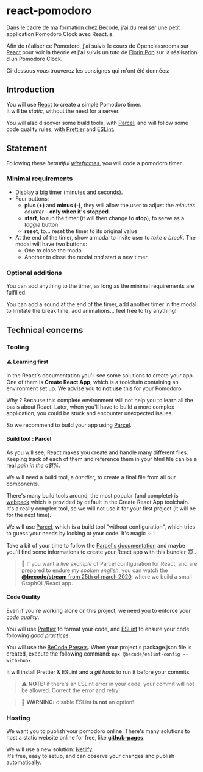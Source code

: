 # react-pomodoro

Dans le cadre de ma formation chez Becode, j'ai du realiser une petit application Pomodoro Clock avec React.js.

Afin de réaliser ce Pomodoro, j'ai suivis le cours de Openclassrooms sur [React](https://openclassrooms.com/fr/courses/4664381-realisez-une-application-web-avec-react-js) pour voir la théorie et j'ai suivis un tuto de [Florin Pop](https://www.youtube.com/watch?v=5rz6XbrCqt0) sur la réalisation d un Pomodoro Clock.

Ci-dessous vous trouverez les consignes qui m'ont été données:

## Introduction

You will use [React](https://reactjs.org) to create a simple Pomodoro timer.  
It will be *static*, without the need for a server.

You will also discover some build tools, with [Parcel](https://parceljs.org/), and will follow some code quality rules, with [Prettier](https://prettier.io) and [ESLint](https://eslint.org).

## Statement

Following these *beautiful [wireframes](./wireframes.jpg)*, you will code a pomodoro timer.

### Minimal requirements

- Display a big timer (minutes and seconds).
- Four buttons:
  - **plus (+)** and **minus (-)**, they will allow the user to adjust the *minutes counter* - **only when it's stopped**.
  - **start**, to run the timer (it will then change to **stop**), to serve as a *toggle* button
  - **reset**, to… reset the timer to its original value
- At the end of the timer, show a modal to invite user to *take a break*. The modal will have two buttons:
  - One to close the modal
  - Another to close the modal *and* start a new timer

### Optional additions

You can add anything to the timer, as long as the minimal requirements are fulfilled.

You can add a sound at the end of the timer, add another timer in the modal to limitate the break time, add animations… feel free to try anything!

## Technical concerns

### Tooling

#### ⚠️ Learning first

In the React's documentation you'll see some solutions to create your app. One of them is **Create React App**, which is a toolchain containing an environment set up. We advise you to **not use** this for your Pomodoro. 

Why ? Because this complete environment will not help you to learn all the basis about React. Later, when you'll have to build a more complex application, you could be stuck and encounter unexpected issues. 

So we recommend to build your app using [Parcel](https://parceljs.org). 

#### Build tool : Parcel

As you will see, React makes you create and handle many different files.  
Keeping track of each of them and reference them in your html file can be a real _pain in the a$!%_.

We will need a build tool, a *bundler*, to create a final file from all our components.

There's many build tools around, the most popular (and complete) is [webpack](https://webpack.js.org) which is provided by default in the Create React App toolchain.  
It's a really complex tool, so we will not use it for your first project (it will be for the next time).

We will use [Parcel](https://parceljs.org), which is a build tool "without configuration", which tries to guess your needs by looking at your code. It's magic ✨ !

Take a bit of your time to follow the [Parcel's documentation](https://parceljs.org/getting_started.html) and maybe you'll find some informations to create your React app with this bundler 😇 .

> 🤟 If you want a _live example_ of Parcel configuration for React, and are prepared to endure my _spoken english_, you can watch the [**@becode/stream** from 25th of march 2020](https://www.youtube.com/watch?v=-TDQKGfBuvg), where we build a small GraphQL/React app.

#### Code Quality

Even if you're working alone on this project, we need you to enforce your *code quality*.

You will use [Prettier](https://prettier.io) to format your code, and [ESLint](https://eslint.org) to ensure your code following *good practices*.

You will use the [BeCode Presets](https://github.com/becodeorg/eslint-config). When your project's package.json file is created, execute the following command: `npx @becode/eslint-config --with-hook`.

It will install Prettier & ESLint and a *git hook* to run it before your commits.

> ⚠️ **NOTE:** if there's an ESLint error in your code, your commit will not be allowed. Correct the error and retry!
 
> 🧨 **WARNING:** disable ESLint **is not** an option!

### Hosting

We want you to publish your pomodoro online. There's many solutions to host a static website online for free, like [**github-pages**](https://pages.github.com).

We will use a new solution: [Netlify](https://www.netlify.com).  
It's free, easy to setup, and can observe your changes and publish automatically.
